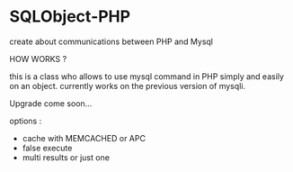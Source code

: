 SQLObject-PHP
=============

create about communications between PHP and Mysql

HOW WORKS ?

this is a class who allows to use mysql command in PHP simply  and easily on an object.
currently works on the previous version of mysqli.

Upgrade come soon...


options : 
- cache with MEMCACHED or APC
- false execute
- multi results or just one


